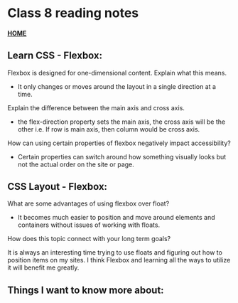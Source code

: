 # Class 8 reading notes

#### [HOME](https://cesarderio.github.io/reading-notes/)

## Learn CSS - Flexbox:

Flexbox is designed for one-dimensional content. Explain what this means.

* It only changes or moves around the layout in a single direction at a time.

Explain the difference between the main axis and cross axis.

* the flex-direction property sets the main axis, the cross axis will be the other i.e. If row is main axis, then column would be cross axis.

How can using certain properties of flexbox negatively impact accessibility?

* Certain properties can switch around how something visually looks but not the actual order on the site or page.

## CSS Layout - Flexbox:

What are some advantages of using flexbox over float?

* It becomes much easier to position and move around elements and containers without issues of working with floats.

How does this topic connect with your long term goals?

It is always an interesting time trying to use floats and figuring out how to position items on my sites. I think Flexbox and learning all the ways to utilize it will benefit me greatly.



## Things I want to know more about:


